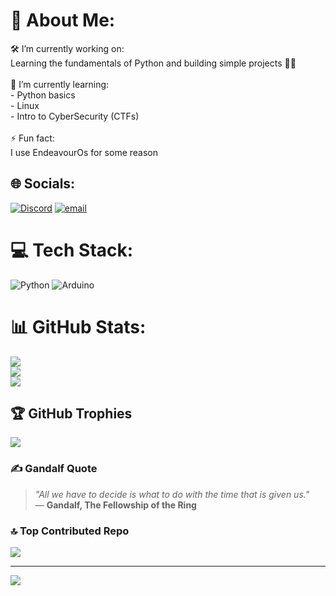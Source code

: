 # 💫 About Me:
🛠️ I’m currently working on:  <br>Learning the fundamentals of Python and building simple projects 👨‍💻<br><br>🌱 I’m currently learning:  <br>- Python basics  <br>- Linux<br>- Intro to CyberSecurity (CTFs)<br><br>⚡ Fun fact:  <br>I use EndeavourOs for some reason


## 🌐 Socials:
[![Discord](https://img.shields.io/badge/Discord-%237289DA.svg?logo=discord&logoColor=white)](https://discord.gg/https://discord.gg/UwKzVGNz) [![email](https://img.shields.io/badge/Email-D14836?logo=gmail&logoColor=white)](mailto:officialhakucho@gmail.com) 

# 💻 Tech Stack:
![Python](https://img.shields.io/badge/python-3670A0?style=flat&logo=python&logoColor=ffdd54) ![Arduino](https://img.shields.io/badge/-Arduino-00979D?style=flat&logo=Arduino&logoColor=white)
# 📊 GitHub Stats:
![](https://github-readme-stats.vercel.app/api?username=Hakuchooo&theme=radical&hide_border=false&include_all_commits=true&count_private=true)<br/>
![](https://nirzak-streak-stats.vercel.app/?user=Hakuchooo&theme=radical&hide_border=false)<br/>
![](https://github-readme-stats.vercel.app/api/top-langs/?username=Hakuchooo&theme=radical&hide_border=false&include_all_commits=true&count_private=true&layout=compact)

## 🏆 GitHub Trophies
![](https://github-profile-trophy.vercel.app/?username=Hakuchooo&theme=radical&no-frame=false&no-bg=true&margin-w=4)

### ✍️ Gandalf Quote  
> *"All we have to decide is what to do with the time that is given us."*  
> — **Gandalf, The Fellowship of the Ring**

### 🔝 Top Contributed Repo
![](https://github-contributor-stats.vercel.app/api?username=Hakuchooo&limit=5&theme=radical&combine_all_yearly_contributions=true)

---
[![](https://visitcount.itsvg.in/api?id=Hakuchooo&icon=2&color=4)](https://visitcount.itsvg.in)

<!-- Proudly created with GPRM ( https://gprm.itsvg.in ) -->



